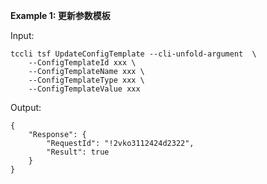 **Example 1: 更新参数模板**



Input: 

```
tccli tsf UpdateConfigTemplate --cli-unfold-argument  \
    --ConfigTemplateId xxx \
    --ConfigTemplateName xxx \
    --ConfigTemplateType xxx \
    --ConfigTemplateValue xxx
```

Output: 
```
{
    "Response": {
        "RequestId": "!2vko3112424d2322",
        "Result": true
    }
}
```

